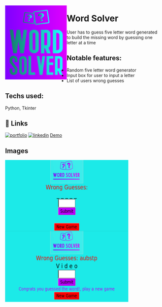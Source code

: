 <a href="url"><img src="/images/word_solver_this_one.png" align="left" height="240" width="200" ></a>

# Word Solver

User has to guess five letter word generated to build the missing word by guessing one letter at a time

## Notable features:

- Random five letter word generator
- Input box for user to input a letter
- List of users wrong guesses

## Techs used:

Python, Tkinter

## 🔗 Links

[![portfolio](https://img.shields.io/badge/my_portfolio-000?style=for-the-badge&logo=ko-fi&logoColor=white)](https://katherinempeterson.com/)
[![linkedin](https://img.shields.io/badge/linkedin-0A66C2?style=for-the-badge&logo=linkedin&logoColor=white)](https://www.linkedin.com/in/sergio-mendoza-software-developer/)
[Demo](https://replit.com/@sergiomendozer/Word-Solver?v=1)

## Images

<a href="url"><img src="/images/WS_new_game.png" align="left" height="230" width="400" ></a>
<a href="url"><img src="/images/WS_solved.png" align="left" height="230" width="400" ></a>
